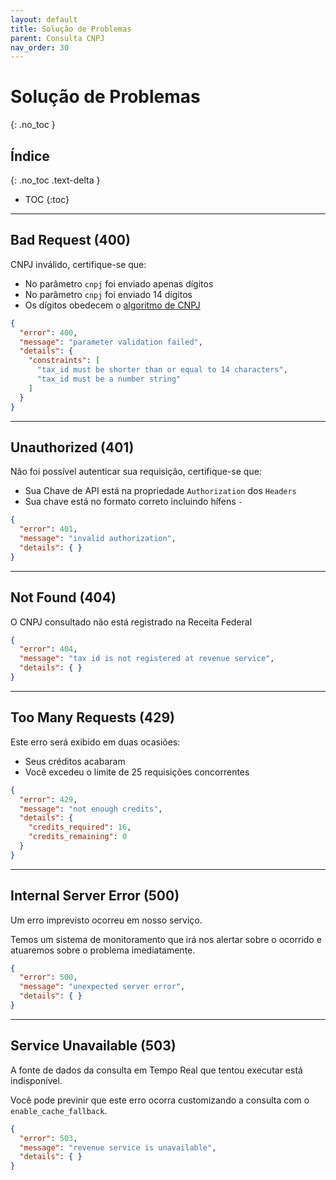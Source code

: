 ```yaml
---
layout: default
title: Solução de Problemas
parent: Consulta CNPJ
nav_order: 30
---
```


# Solução de Problemas
{: .no_toc }

## Índice
{: .no_toc .text-delta }

- TOC
{:toc}

---

## Bad Request (400)

CNPJ inválido, certifique-se que:
- No parâmetro `cnpj` foi enviado apenas dígitos
- No parâmetro `cnpj` foi enviado 14 dígitos
- Os dígitos obedecem o [algoritmo de CNPJ](https://www.geradorcnpj.com/algoritmo_do_cnpj.htm)

```json
{
  "error": 400,
  "message": "parameter validation failed",
  "details": {
    "constraints": [
      "tax_id must be shorter than or equal to 14 characters",
      "tax_id must be a number string"
    ]
  }
}
```

---

## Unauthorized (401)

Não foi possível autenticar sua requisição, certifique-se que:
- Sua Chave de API está na propriedade `Authorization` dos `Headers`
- Sua chave está no formato correto incluindo hífens `-`

```json
{
  "error": 401,
  "message": "invalid authorization",
  "details": { }
}
```

---

## Not Found (404)

O CNPJ consultado não está registrado na Receita Federal

```json
{
  "error": 404,
  "message": "tax id is not registered at revenue service",
  "details": { }
}
```

---

## Too Many Requests (429)

Este erro será exibido em duas ocasiões:
- Seus créditos acabaram
- Você excedeu o limite de 25 requisições concorrentes

```json
{
  "error": 429,
  "message": "not enough credits",
  "details": {
    "credits_required": 16,
    "credits_remaining": 0
  }
}
```

---

## Internal Server Error (500)

Um erro imprevisto ocorreu em nosso serviço.

Temos um sistema de monitoramento que irá nos alertar sobre o ocorrido e atuaremos sobre o problema imediatamente.

```json
{
  "error": 500,
  "message": "unexpected server error",
  "details": { }
}
```

---

## Service Unavailable (503)

A fonte de dados da consulta em Tempo Real que tentou executar está indisponível.

Você pode previnir que este erro ocorra customizando a consulta com o `enable_cache_fallback`.

```json
{
  "error": 503,
  "message": "revenue service is unavailable",
  "details": { }
}
```
